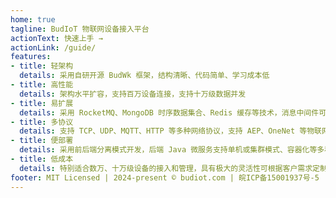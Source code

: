 ```yaml
---
home: true
tagline: BudIoT 物联网设备接入平台
actionText: 快速上手 →
actionLink: /guide/
features:
- title: 轻架构
  details: 采用自研开源 BudWk 框架，结构清晰、代码简单、学习成本低
- title: 高性能
  details: 架构水平扩容，支持百万设备连接，支持十万级数据并发
- title: 易扩展
  details: 采用 RocketMQ、MongoDB 时序数据集合、Redis 缓存等技术，消息中间件可选 RabbitMQ、Kafka，时序数据库可选 TDEngine、ClickHouse 等
- title: 多协议
  details: 支持 TCP、UDP、MQTT、HTTP 等多种网络协议，支持 AEP、OneNet 等物联网平台接入，支持各类设备协议自定义开发
- title: 便部署
  details: 采用前后端分离模式开发，后端 Java 微服务支持单机或集群模式、容器化等多种部署方式
- title: 低成本
  details: 特别适合数万、十万级设备的接入和管理，具有极大的灵活性可根据客户需求定制开发各种功能    
footer: MIT Licensed | 2024-present © budiot.com | 皖ICP备15001937号-5
---
```

